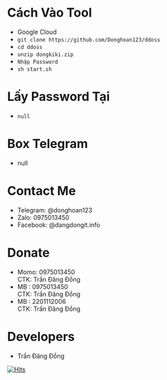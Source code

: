 # Cách Vào Tool
* Google Cloud
* ```git clone https://github.com/Donghoan123/ddoss```
* ```cd ddoss```
* ```unzip dongkiki.zip```
* ```Nhập Password```
* ```sh start.sh```
# Lấy Password Tại
* ```null```
# Box Telegram 
* null
# Contact Me 
* Telegram: @donghoan123
* Zalo: 0975013450
* Facebook: @dangdongit.info

# Donate 
* Momo: 0975013450 <br>
CTK: Trần Đăng Đồng  
* MB : 0975013450 <br>
CTK: Trần Đăng Đồng  
* MB : 2201112006 <br>
CTK: Trần Đăng Đồng  

# Developers
* Trần Đăng Đồng  

[![Hits](https://hits.seeyoufarm.com/api/count/incr/badge.svg?url=https://github.com/Donghoan123/ddosshit-counter&count_bg=%230BD4FF&title_bg=%23525050&icon=github.svg&icon_color=%23000000&title=Views&edge_flat=true)](https://hits.seeyoufarm.com)




